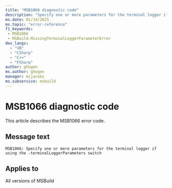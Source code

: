 ```yaml
---
title: "MSB1066 diagnostic code"
description: "Specify one or more parameters for the terminal logger if using the -terminalLoggerParameters switch"
ms.date: 01/14/2025
ms.topic: "error-reference"
f1_keywords:
 - MSB1066
 - MSBuild.MissingTerminalLoggerParameterError
dev_langs:
  - "VB"
  - "CSharp"
  - "C++"
  - "FSharp"
author: ghogen
ms.author: ghogen
manager: mijacobs
ms.subservice: msbuild
---
```


# MSB1066 diagnostic code

<!-- :::ErrorDefinitionDescription::: -->
<!-- :::editable-content name="introDescription"::: -->
This article describes the MSB1066 error code.
<!-- :::editable-content-end::: -->

## Message text

```output
MSB1066: Specify one or more parameters for the terminal logger if using the -terminalLoggerParameters switch
```

<!-- :::editable-content name="postOutputDescription"::: -->
<!--
{StrBegin="MSBUILD : error MSB1066: "}
      UE: This happens if the user does something like "msbuild.exe -terminalLoggerParameters:". The user must pass in one or more parameters
      after the switch e.g. "msbuild.exe -terminalLoggerParameters:default=auto".
      LOCALIZATION: The prefix "MSBUILD : error MSBxxxx:" should not be localized.
-->
<!-- :::editable-content-end::: -->
<!-- :::ErrorDefinitionDescription-end::: -->

## Applies to

All versions of MSBuild
